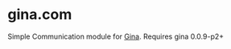 gina.com
=================

Simple Communication module for [Gina](https://github.com/rhinostone/gina).
Requires gina 0.0.9-p2+
